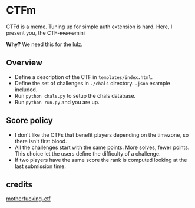 # CTFm
CTFd is a meme. Tuning up for simple auth extension is hard.
Here, I present you, the CTF-~~meme~~mini

**Why?** We need this for the lulz.

## Overview
- Define a description of the CTF in `templates/index.html`.
- Define the set of challenges in `./chals` directory. `.json` example included.
- Run `python chals.py` to setup the chals database.
- Run `python run.py` and you are up.
<!-- On Heroku, you should only enable the Heroku Postgres extension. -->

## Score policy
- I don't like the CTFs that benefit players depending on the timezone, so there isn't first blood.
- All the challenges start with the same points. More solves, fewer points. This choice let the users define the difficulty of a challenge.
- If two players have the same score the rank is computed looking at the last submission time.

## credits
[motherfucking-ctf](https://github.com/andreafioraldi/motherfucking-ctf)